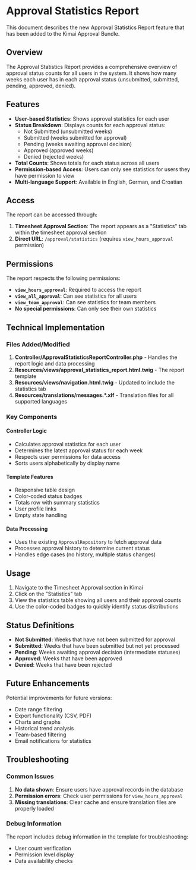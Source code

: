 # Approval Statistics Report

This document describes the new Approval Statistics Report feature that has been added to the Kimai Approval Bundle.

## Overview

The Approval Statistics Report provides a comprehensive overview of approval status counts for all users in the system. It shows how many weeks each user has in each approval status (unsubmitted, submitted, pending, approved, denied).

## Features

- **User-based Statistics**: Shows approval statistics for each user
- **Status Breakdown**: Displays counts for each approval status:
  - Not Submitted (unsubmitted weeks)
  - Submitted (weeks submitted for approval)
  - Pending (weeks awaiting approval decision)
  - Approved (approved weeks)
  - Denied (rejected weeks)
- **Total Counts**: Shows totals for each status across all users
- **Permission-based Access**: Users can only see statistics for users they have permission to view
- **Multi-language Support**: Available in English, German, and Croatian

## Access

The report can be accessed through:

1. **Timesheet Approval Section**: The report appears as a "Statistics" tab within the timesheet approval section
2. **Direct URL**: `/approval/statistics` (requires `view_hours_approval` permission)

## Permissions

The report respects the following permissions:

- **`view_hours_approval`**: Required to access the report
- **`view_all_approval`**: Can see statistics for all users
- **`view_team_approval`**: Can see statistics for team members
- **No special permissions**: Can only see their own statistics

## Technical Implementation

### Files Added/Modified

1. **Controller/ApprovalStatisticsReportController.php** - Handles the report logic and data processing
2. **Resources/views/approval_statistics_report.html.twig** - The report template
3. **Resources/views/navigation.html.twig** - Updated to include the statistics tab
4. **Resources/translations/messages.*.xlf** - Translation files for all supported languages

### Key Components

#### Controller Logic
- Calculates approval statistics for each user
- Determines the latest approval status for each week
- Respects user permissions for data access
- Sorts users alphabetically by display name

#### Template Features
- Responsive table design
- Color-coded status badges
- Totals row with summary statistics
- User profile links
- Empty state handling

#### Data Processing
- Uses the existing `ApprovalRepository` to fetch approval data
- Processes approval history to determine current status
- Handles edge cases (no history, multiple status changes)

## Usage

1. Navigate to the Timesheet Approval section in Kimai
2. Click on the "Statistics" tab
3. View the statistics table showing all users and their approval counts
4. Use the color-coded badges to quickly identify status distributions

## Status Definitions

- **Not Submitted**: Weeks that have not been submitted for approval
- **Submitted**: Weeks that have been submitted but not yet processed
- **Pending**: Weeks awaiting approval decision (intermediate statuses)
- **Approved**: Weeks that have been approved
- **Denied**: Weeks that have been rejected

## Future Enhancements

Potential improvements for future versions:

- Date range filtering
- Export functionality (CSV, PDF)
- Charts and graphs
- Historical trend analysis
- Team-based filtering
- Email notifications for statistics

## Troubleshooting

### Common Issues

1. **No data shown**: Ensure users have approval records in the database
2. **Permission errors**: Check user permissions for `view_hours_approval`
3. **Missing translations**: Clear cache and ensure translation files are properly loaded

### Debug Information

The report includes debug information in the template for troubleshooting:
- User count verification
- Permission level display
- Data availability checks 